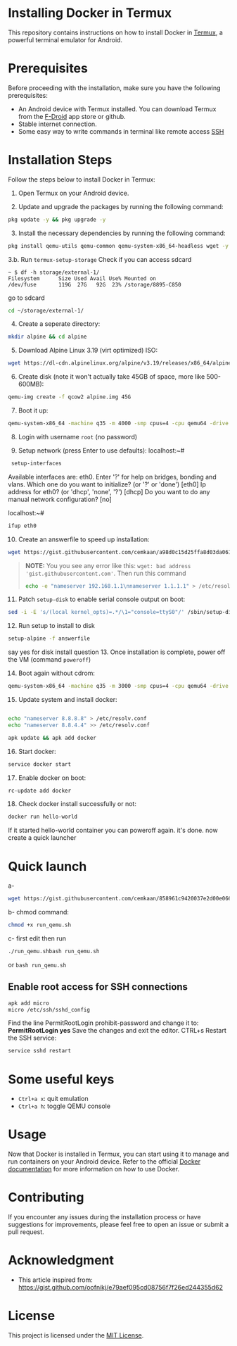 # Installing Docker in Termux
This repository contains instructions on how to install Docker in [Termux](https://termux.com/), a powerful terminal emulator for Android.

# Prerequisites
Before proceeding with the installation, make sure you have the following prerequisites:
- An Android device with Termux installed. You can download Termux from the [F-Droid](https://f-droid.org/packages/com.termux/) app store or github.
- Stable internet connection.
- Some easy way to write commands in terminal like remote access [SSH](https://wiki.termux.com/wiki/Remote_Access#Using_the_SSH_server)

# Installation Steps
Follow the steps below to install Docker in Termux:
1. Open Termux on your Android device.

2. Update and upgrade the packages by running the following command:
```bash
pkg update -y && pkg upgrade -y
```

3. Install the necessary dependencies by running the following command:
```bash
pkg install qemu-utils qemu-common qemu-system-x86_64-headless wget -y
```
3.b. Run `termux-setup-storage` Check if you can access sdcard
```ash
~ $ df -h storage/external-1/
Filesystem      Size Used Avail Use% Mounted on
/dev/fuse       119G  27G   92G  23% /storage/8895-C850
```
go to sdcard
```bash
cd ~/storage/external-1/
```
4. Create a seperate directory:
```bash
mkdir alpine && cd alpine
```

5. Download Alpine Linux 3.19 (virt optimized) ISO:
```bash
wget https://dl-cdn.alpinelinux.org/alpine/v3.19/releases/x86_64/alpine-virt-3.19.4-x86_64.iso
```

6. Create disk (note it won't actually take 45GB of space, more like 500-600MB):
```bash
qemu-img create -f qcow2 alpine.img 45G
```

7. Boot it up:
```bash
qemu-system-x86_64 -machine q35 -m 4000 -smp cpus=4 -cpu qemu64 -drive if=pflash,format=raw,read-only=on,file=$PREFIX/share/qemu/edk2-x86_64-code.fd -netdev user,id=n1,dns=8.8.8.8,hostfwd=tcp::2222-:22 -device virtio-net,netdev=n1 -cdrom alpine-virt-3.19.4-x86_64.iso -nographic alpine.img
```

8. Login with username ``root`` (no password)

9. Setup network (press Enter to use defaults):
   localhost:~#
```bash
 setup-interfaces
```
 Available interfaces are: eth0.
 Enter '?' for help on bridges, bonding and vlans.
 Which one do you want to initialize? (or '?' or 'done') [eth0]
 Ip address for eth0? (or 'dhcp', 'none', '?') [dhcp]
 Do you want to do any manual network configuration? [no]
 
localhost:~# 
```bash
ifup eth0
```

10. Create an answerfile to speed up installation:
```bash
wget https://gist.githubusercontent.com/cemkaan/a98d0c15d25ffa8d03da061a386b7879/raw/8759833ee329b2b8407461f5a6c7d7244d53a413/answerfile
```
> **NOTE:** You you see any error like this: ``wget: bad address 'gist.githubusercontent.com'``. Then run this command
> ```bash
> echo -e "nameserver 192.168.1.1\nnameserver 1.1.1.1" > /etc/resolv.conf
> ```

11. Patch ``setup-disk`` to enable serial console output on boot:
```bash
sed -i -E 's/(local kernel_opts)=.*/\1="console=ttyS0"/' /sbin/setup-disk
```

12. Run setup to install to disk
```bash
setup-alpine -f answerfile
```
say yes for disk install question
13. Once installation is complete, power off the VM (command ``poweroff``)

14. Boot again without cdrom:
```bash
qemu-system-x86_64 -machine q35 -m 3000 -smp cpus=4 -cpu qemu64 -drive if=pflash,format=raw,read-only=on,file=$PREFIX/share/qemu/edk2-x86_64-code.fd -netdev user,id=n1,dns=8.8.8.8,hostfwd=tcp::2222-:22 -device virtio-net,netdev=n1 -nographic alpine.img

```

15. Update system and install docker:
```bash

echo "nameserver 8.8.8.8" > /etc/resolv.conf
echo "nameserver 8.8.4.4" >> /etc/resolv.conf

apk update && apk add docker
```

16. Start docker:
```bash
service docker start
```

17. Enable docker on boot:
```bash
rc-update add docker
```

18. Check docker install successfully or not:
```bash
docker run hello-world
```
If it started hello-world container you can poweroff again. it's done.
now create a quick launcher 

# Quick launch
a- 
```bash
wget https://gist.githubusercontent.com/cemkaan/858961c9420037e2d00e0668563963d5/raw/dd4cd3b9a09bb8d88924299abc4c4e28a917a5e7/run_qemu.sh
```


b- chmod command: 
```bash
chmod +x run_qemu.sh
```
c-  first edit then run
```bash
./run_qemu.shbash run_qemu.sh
```
or `bash run_qemu.sh`
## Enable root access for SSH connections

```bash
apk add micro
micro /etc/ssh/sshd_config
```
Find the line PermitRootLogin prohibit-password and change it to:
**PermitRootLogin yes**
Save the changes and exit the editor. CTRL+s
Restart the SSH service:
```bash
service sshd restart
```
# Some useful keys
- ``Ctrl+a x``: quit emulation
- ``Ctrl+a h``: toggle QEMU console

# Usage
Now that Docker is installed in Termux, you can start using it to manage and run containers on your Android device. Refer to the official [Docker documentation](https://docs.docker.com/) for more information on how to use Docker.

# Contributing
If you encounter any issues during the installation process or have suggestions for improvements, please feel free to open an issue or submit a pull request.

# Acknowledgment
- This article inspired from: https://gist.github.com/oofnikj/e79aef095cd08756f7f26ed244355d62

# License
This project is licensed under the [MIT License](LICENSE).
